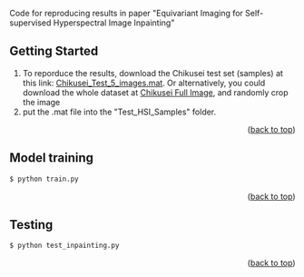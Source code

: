 Code for reproducing results in paper "Equivariant Imaging for Self-supervised Hyperspectral Image Inpainting"

<!-- GETTING STARTED -->
## Getting Started

1. To reporduce the results, download the Chikusei test set (samples) at this link: [Chikusei_Test_5_images.mat](https://drive.google.com/file/d/1hsE4uxQgHTZK-0amcCYIzFTAz5JRnipj/view?usp=share_link). Or alternatively, you could download the whole dataset at [Chikusei Full Image](https://naotoyokoya.com/Download.html), and randomly crop the image 
2. put the .mat file into the "Test_HSI_Samples" folder.

<p align="right">(<a href="#readme-top">back to top</a>)</p>

<!-- USAGE EXAMPLES -->
## Model training
```bash
$ python train.py
```
<p align="right">(<a href="#readme-top">back to top</a>)</p>

## Testing
```bash
$ python test_inpainting.py
```
<p align="right">(<a href="#readme-top">back to top</a>)</p>
